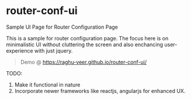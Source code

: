 # router-conf-ui
Sample UI Page for Router Configuration Page

This is a sample for router configuration page.
The focus here is on minimalistic UI without cluttering the screen and also enchancing user-experience with just jquery.

> Demo @ https://raghu-veer.github.io/router-conf-ui/

TODO:
1. Make it functional in nature
2. Incorporate newer frameworks like reactjs, angularjs for enhanced UX.
